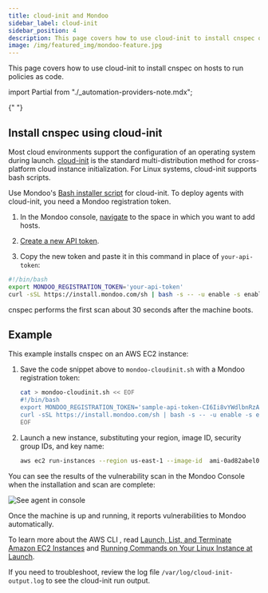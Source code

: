 ```yaml
---
title: cloud-init and Mondoo
sidebar_label: cloud-init
sidebar_position: 4
description: This page covers how to use cloud-init to install cnspec on hosts to run policies as code.
image: /img/featured_img/mondoo-feature.jpg
---
```


This page covers how to use cloud-init to install cnspec on hosts to run policies as code.

<!-- prettier-ignore -->
import Partial from "./_automation-providers-note.mdx";

<Partial />{" "}

## Install cnspec using cloud-init

Most cloud environments support the configuration of an operating system during launch. [cloud-init](https://cloudinit.readthedocs.io/en/latest/) is the standard multi-distribution method for cross-platform cloud instance initialization. For Linux systems, cloud-init supports bash scripts.

Use Mondoo's [Bash installer script](/cnspec/cnspec-adv-install/linux.mdx) for cloud-init. To deploy agents with cloud-init, you need a Mondoo registration token.

1. In the Mondoo console, [navigate](/platform/start/navigate/) to the space in which you want to add hosts.

2. [Create a new API token](/platform/maintain/access/api-tokens/).

3. Copy the new token and paste it in this command in place of `your-api-token`:

```bash title="Install cnspec using cloud-init"
#!/bin/bash
export MONDOO_REGISTRATION_TOKEN='your-api-token'
curl -sSL https://install.mondoo.com/sh | bash -s -- -u enable -s enable -t $MONDOO_REGISTRATION_TOKEN
```

cnspec performs the first scan about 30 seconds after the machine boots.

## Example

This example installs cnspec on an AWS EC2 instance:

1. Save the code snippet above to `mondoo-cloudinit.sh` with a Mondoo registration token:

   ```bash title="Example cnspec install on an AWS EC2 instance"
   cat > mondoo-cloudinit.sh << EOF
   #!/bin/bash
   export MONDOO_REGISTRATION_TOKEN='sample-api-token-CI6Ii8vYWdlbnRzABEL775kb28uYXBwL3NwYWNlcy9mcmllbmRseS1jb3JpLTY1NjU5Ni9zZXJ2aWNlYWNjb3VudHMvMnNqM21aSVhvczloZGxHQ0J2aE1kVVJ3N1g5IiwidHlwIjoiSldUIn0.eyJpYXQiOjE3Mzg5HANNAsImlzcyI6Im1vbmRvby9hbDEWEYuYmYiOjE3Mzg5NTUzMTUsInN1YiI6Ii8vYWdlbnRzLmFwaS5tb25kb28uYXBwL3NwYWNlcy9mcmllbmRseS1jb3JpLTY1NjU5Ni9zZXJ2aWNlYWNjb3VudHMvMnNqM21aSVhvczloZGxHQ0J2aE1kVVJ3N1g5In0.Xz_N4lRFQtu5RqoLRep7V_JGhZrOm_1s7_hrrnaKyqYT0bYyUhJXzno0_r8nJj_Z6w-GGZgC6DZutK2GkC-6pic3f2oU3YKPBxH5atBH7AEaQpcmCOSMOL42ErGzt4D'
   curl -sSL https://install.mondoo.com/sh | bash -s -- -u enable -s enable -t $MONDOO_REGISTRATION_TOKEN
   EOF
   ```

2. Launch a new instance, substituting your region, image ID, security group IDs, and key name:

   ```bash title="Example of new instance launch"
   aws ec2 run-instances --region us-east-1 --image-id  ami-0ad82abel06c911e --security-group-ids sg-904444f8 --count 1 --instance-type t2.micro --key-name stella --user-data file://mondoo-cloudinit.sh
   ```

You can see the results of the vulnerability scan in the Mondoo Console when the installation and scan are complete:

![See agent in console](/img/platform/infra/cloud/aws/aws_instance_results.png)

Once the machine is up and running, it reports vulnerabilities to Mondoo automatically.

To learn more about the AWS CLI , read [Launch, List, and Terminate Amazon EC2 Instances](https://docs.aws.amazon.com/cli/latest/userguide/cli-services-ec2-instances.html) and [Running Commands on Your Linux Instance at Launch](https://docs.aws.amazon.com/AWSEC2/latest/UserGuide/user-data.html).

If you need to troubleshoot, review the log file `/var/log/cloud-init-output.log` to see the cloud-init run output.
